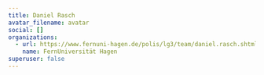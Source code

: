 ```yaml
---
title: Daniel Rasch
avatar_filename: avatar
social: []
organizations:
  - url: https://www.fernuni-hagen.de/polis/lg3/team/daniel.rasch.shtml
    name: FernUniversität Hagen
superuser: false
---
```

